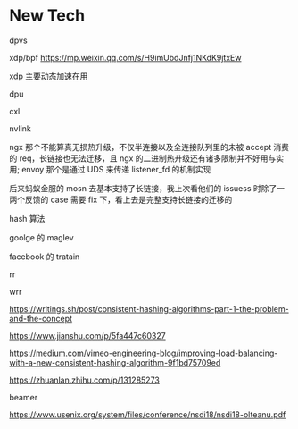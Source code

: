 # New Tech

dpvs

xdp/bpf https://mp.weixin.qq.com/s/H9imUbdJnfj1NKdK9jtxEw

xdp 主要动态加速在用

dpu

cxl

nvlink

ngx 那个不能算真无损热升级，不仅半连接以及全连接队列里的未被 accept 消费的 req，长链接也无法迁移，且 ngx 的二进制热升级还有诸多限制并不好用与实用; envoy 那个是通过 UDS 来传递 listener_fd 的机制实现

后来蚂蚁金服的 mosn 去基本支持了长链接，我上次看他们的 issuess 时除了一两个反馈的 case 需要 fix 下，看上去是完整支持长链接的迁移的

hash 算法

goolge 的 maglev

facebook 的 tratain

rr

wrr

https://writings.sh/post/consistent-hashing-algorithms-part-1-the-problem-and-the-concept

https://www.jianshu.com/p/5fa447c60327

https://medium.com/vimeo-engineering-blog/improving-load-balancing-with-a-new-consistent-hashing-algorithm-9f1bd75709ed

https://zhuanlan.zhihu.com/p/131285273

beamer

https://www.usenix.org/system/files/conference/nsdi18/nsdi18-olteanu.pdf
